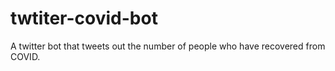 # twtiter-covid-bot
A twitter bot that tweets out the number of people who have recovered from COVID.
